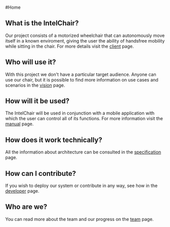 #Home 

## What is the IntelChair?

Our project consists of a motorized wheelchair that can autonomously move itself in a known enviroment, giving the user the ability of handsfree mobility while sitting in the chair. For more details visit the [client](client/client.md) page.

## Who will use it?

With this project we don't have a particular target audience. Anyone can use our chair, but it is possible to find more information on use cases and scenarios in the [vision](vision/personas.md) page.

## How will it be used?

The IntelChair will be used in conjunction with a mobile application with which the user can control all of its functions. For more information visit the [manual](manual.md) page.

## How does it work technically?

All the information about architecture can be consulted in the [specification](architecture.md) page.

## How can I contribute?

If you wish to deploy our system or contribute in any way, see how in the [developer](team/team.md) page.

## Who are we?

You can read more about the team and our progress on the [team](/team/team.md) page.